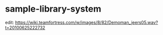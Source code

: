 # sample-library-system

edit: https://wiki.teamfortress.com/w/images/8/82/Demoman_jeers05.wav?t=20100625222732
